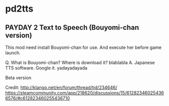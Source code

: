 # pd2tts
## PAYDAY 2 Text to Speech (Bouyomi-chan version)
This mod need install Bouyomi-chan for use.
And execute her before game launch.

Q. What is Bouyomi-chan? Where is download it? blablabla
A. Japanese TTS software. Google it. yadayadayada

Beta version

Credit:
<http://klango.net/en/forum/thread/tid/234646/>
<https://steamcommunity.com/app/218620/discussions/15/612823460254366576/#c612823460255436710>
